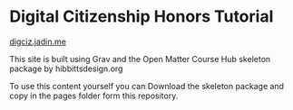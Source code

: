 # Digital Citizenship Honors Tutorial
[digciz.jadin.me](https://digciz.jadin.me)


This site is built using Grav and the Open Matter Course Hub skeleton package by hibbittsdesign.org

To use this content yourself you can Download the skeleton package and copy in the pages folder form this repository.
